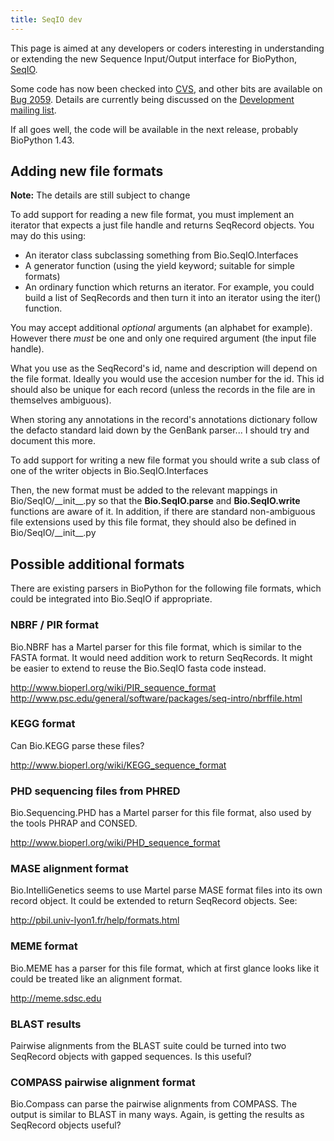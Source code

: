 ```yaml
---
title: SeqIO dev
---
```


This page is aimed at any developers or coders interesting in
understanding or extending the new Sequence Input/Output interface for
BioPython, [SeqIO](SeqIO "wikilink").

Some code has now been checked into
[CVS](http://cvs.biopython.org/cgi-bin/viewcvs/viewcvs.cgi/biopython/Bio/SeqIO/?cvsroot=biopython#dirlist),
and other bits are available on [Bug
2059](http://bugzilla.open-bio.org/show_bug.cgi?id=2059). Details are
currently being discussed on the [Development mailing
list](http://biopython.org/wiki/Mailing_lists).

If all goes well, the code will be available in the next release,
probably BioPython 1.43.

Adding new file formats
-----------------------

**Note:** The details are still subject to change

To add support for reading a new file format, you must implement an
iterator that expects a just file handle and returns SeqRecord objects.
You may do this using:

-   An iterator class subclassing something from Bio.SeqIO.Interfaces
-   A generator function (using the yield keyword; suitable for simple
    formats)
-   An ordinary function which returns an iterator. For example, you
    could build a list of SeqRecords and then turn it into an iterator
    using the iter() function.

You may accept additional *optional* arguments (an alphabet for
example). However there *must* be one and only one required argument
(the input file handle).

What you use as the SeqRecord's id, name and description will depend on
the file format. Ideally you would use the accesion number for the id.
This id should also be unique for each record (unless the records in the
file are in themselves ambiguous).

When storing any annotations in the record's annotations dictionary
follow the defacto standard laid down by the GenBank parser... I should
try and document this more.

To add support for writing a new file format you should write a sub
class of one of the writer objects in Bio.SeqIO.Interfaces

Then, the new format must be added to the relevant mappings in
Bio/SeqIO/\_\_init\_\_.py so that the **Bio.SeqIO.parse** and
**Bio.SeqIO.write** functions are aware of it. In addition, if there are
standard non-ambiguous file extensions used by this file format, they
should also be defined in Bio/SeqIO/\_\_init\_\_.py

Possible additional formats
---------------------------

There are existing parsers in BioPython for the following file formats,
which could be integrated into Bio.SeqIO if appropriate.

### NBRF / PIR format

Bio.NBRF has a Martel parser for this file format, which is similar to
the FASTA format. It would need addition work to return SeqRecords. It
might be easier to extend to reuse the Bio.SeqIO fasta code instead.

<http://www.bioperl.org/wiki/PIR_sequence_format>
<http://www.psc.edu/general/software/packages/seq-intro/nbrffile.html>

### KEGG format

Can Bio.KEGG parse these files?

<http://www.bioperl.org/wiki/KEGG_sequence_format>

### PHD sequencing files from PHRED

Bio.Sequencing.PHD has a Martel parser for this file format, also used
by the tools PHRAP and CONSED.

<http://www.bioperl.org/wiki/PHD_sequence_format>

### MASE alignment format

Bio.IntelliGenetics seems to use Martel parse MASE format files into its
own record object. It could be extended to return SeqRecord objects.
See:

<http://pbil.univ-lyon1.fr/help/formats.html>

### MEME format

Bio.MEME has a parser for this file format, which at first glance looks
like it could be treated like an alignment format.

<http://meme.sdsc.edu>

### BLAST results

Pairwise alignments from the BLAST suite could be turned into two
SeqRecord objects with gapped sequences. Is this useful?

### COMPASS pairwise alignment format

Bio.Compass can parse the pairwise alignments from COMPASS. The output
is similar to BLAST in many ways. Again, is getting the results as
SeqRecord objects useful?
